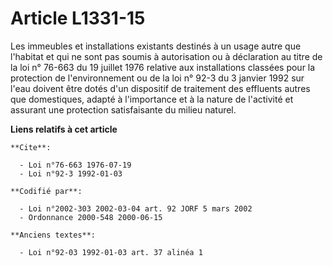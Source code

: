 # Article L1331-15

Les immeubles et installations existants destinés à un usage autre que l'habitat et qui ne sont pas soumis à autorisation ou
à déclaration au titre de la loi n° 76-663 du 19 juillet 1976 relative aux installations classées pour la protection de
l'environnement ou de la loi n° 92-3 du 3 janvier 1992 sur l'eau doivent être dotés d'un dispositif de traitement des
effluents autres que domestiques, adapté à l'importance et à la nature de l'activité et assurant une protection satisfaisante
du milieu naturel.

**Liens relatifs à cet article**

	**Cite**:

	  - Loi n°76-663 1976-07-19
	  - Loi n°92-3 1992-01-03

	**Codifié par**:

	  - Loi n°2002-303 2002-03-04 art. 92 JORF 5 mars 2002
	  - Ordonnance 2000-548 2000-06-15

	**Anciens textes**:

	  - Loi n°92-03 1992-01-03 art. 37 alinéa 1
